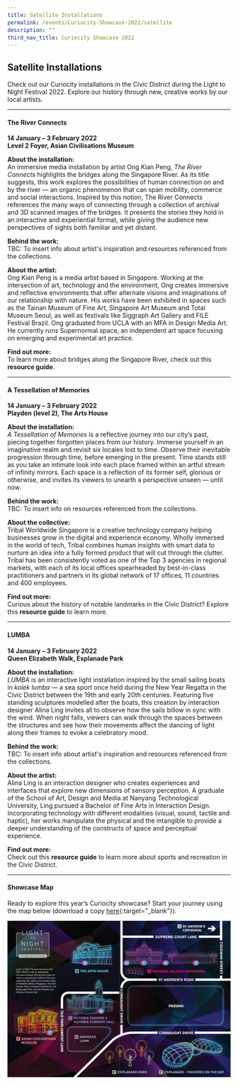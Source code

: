 ```yaml
---
title: Satellite Installations
permalink: /events/Curiocity-Showcase-2022/satellite
description: ""
third_nav_title: Curiocity Showcase 2022
---
```

## **Satellite Installations**
Check out our Curiocity installations in the Civic District during the Light to Night Festival 2022. Explore our history through new, creative works by our local artists.

___

#### **The River Connects**
**14 January – 3 February 2022**
<br>**Level 2 Foyer, Asian Civilisations Museum**

**About the installation:**
<br>An immersive media installation by artist Ong Kian Peng, *The River Connects* highlights the bridges along the Singapore River. As its title suggests, this work explores the possibilities of human connection on and by the river — an organic phenomenon that can span mobility, commerce and social interactions. Inspired by this notion, The River Connects references the many ways of connecting through a collection of archival and 3D scanned images of the bridges. It presents the stories they hold in an interactive and experiential format, while giving the audience new perspectives of sights both familiar and yet distant.

**Behind the work:**
<br>TBC: To insert info about artist's inspiration and resources referenced from the collections.

**About the artist:**
<br>Ong Kian Peng is a media artist based in Singapore. Working at the intersection of art, technology and the environment, Ong creates immersive and reflective environments that offer alternate visions and imaginations of our relationship with nature. His works have been exhibited in spaces such as the Tainan Museum of Fine Art, Singapore Art Museum and Total Museum Seoul, as well as festivals like Siggraph Art Gallery and FILE Festival Brazil. Ong graduated from UCLA with an MFA in Design Media Art. He currently runs Supernormal.space, an independent art space focusing on emerging and experimental art practice.

**Find out more:**
<br>To learn more about bridges along the Singapore River, check out this **resource guide**.

___

#### **A Tessellation of Memories**
**14 January – 3 February 2022**
<br>**Playden (level 2), The Arts House**

**About the installation:**
<br>*A Tessellation of Memories* is a reflective journey into our city’s past, piecing together forgotten places from our history. Immerse yourself in an imaginative realm and revisit six locales lost to time. Observe their inevitable progression through time, before emerging in the present. Time stands still as you take an intimate look into each place framed within an artful stream of infinity mirrors. Each space is a reflection of its former self, glorious or otherwise, and invites its viewers to unearth a perspective unseen — until now.

**Behind the work:**
<br>TBC: To insert info on resources referenced from the collections.

**About the collective:**
<br>Tribal Worldwide Singapore is a creative technology company helping businesses grow in the digital and experience economy. Wholly immersed in the world of tech, Tribal combines human insights with smart data to nurture an idea into a fully formed product that will cut through the clutter. Tribal has been consistently voted as one of the Top 3 agencies in regional markets, with each of its local offices spearheaded by best-in-class practitioners and partners in its global network of 17 offices, 11 countries and 400 employees. 

**Find out more:**
<br>Curious about the history of notable landmarks in the Civic District? Explore this **resource guide** to learn more.

___

#### **LUMBA**
**14 January – 3 February 2022**
<br>**Queen Elizabeth Walk, Esplanade Park**

**About the installation:**
<br>*LUMBA* is an interactive light installation inspired by the small sailing boats in *kolek lumba* — a sea sport once held during the New Year Regatta in the Civic District between the 19th and early 20th centuries. Featuring five standing sculptures modelled after the boats, this creation by interaction designer Alina Ling invites all to observe how the sails billow in sync with the wind. When night falls, viewers can walk through the spaces between the structures and see how their movements affect the dancing of light along their frames to evoke a celebratory mood.

**Behind the work:**
<br>TBC: To insert info about artist's inspiration and resources referenced from the collections.

**About the artist:**
<br>Alina Ling is an interaction designer who creates experiences and interfaces that explore new dimensions of sensory perception. A graduate of the School of Art, Design and Media at Nanyang Technological University, Ling pursued a Bachelor of Fine Arts in Interaction Design. Incorporating technology with different modalities (visual, sound, tactile and haptic), her works manipulate the physical and the intangible to provide a deeper understanding of the constructs of space and perceptual experience. 

**Find out more:**
<br>Check out this **resource guide** to learn more about sports and recreation in the Civic District.

___

#### **Showcase Map**

Ready to explore this year’s Curiocity showcase? Start your journey using the map below (download a copy [here](/files/sample-light-map.pdf){:target="_blank"}). 

![Alt text for image on Isomer site](/images/sample_light_map.jpg)